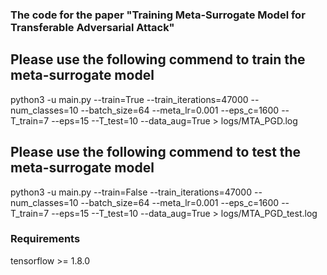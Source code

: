 ### The code for the paper "Training Meta-Surrogate Model for Transferable Adversarial Attack" ###


## Please use the following commend to train the meta-surrogate model ##
python3 -u main.py --train=True --train_iterations=47000 --num_classes=10 --batch_size=64 --meta_lr=0.001 --eps_c=1600 --T_train=7 --eps=15 --T_test=10 --data_aug=True > logs/MTA_PGD.log

## Please use the following commend to test the meta-surrogate model ##
python3 -u main.py --train=False --train_iterations=47000 --num_classes=10 --batch_size=64 --meta_lr=0.001 --eps_c=1600 --T_train=7 --eps=15 --T_test=10 --data_aug=True > logs/MTA_PGD_test.log

### Requirements ###
tensorflow >= 1.8.0
